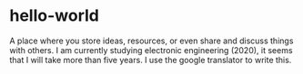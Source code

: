 # hello-world
A place where you store ideas, resources, or even share and discuss things with others.
I am currently studying electronic engineering (2020), it seems that I will take more than five years. I use the google translator to write this.
